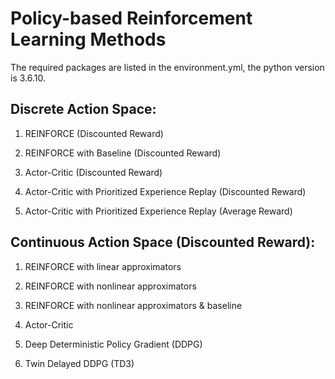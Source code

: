 # Policy-based Reinforcement Learning Methods
The required packages are listed in the environment.yml, the python version is 3.6.10.

## Discrete Action Space:

  1. REINFORCE (Discounted Reward)
  
  2. REINFORCE with Baseline (Discounted Reward)
  
  3. Actor-Critic (Discounted Reward)
  
  4. Actor-Critic with Prioritized Experience Replay (Discounted Reward)
  
  5. Actor-Critic with Prioritized Experience Replay (Average Reward)
  
## Continuous Action Space (Discounted Reward):

  1. REINFORCE with linear approximators
  
  2. REINFORCE with nonlinear approximators
  
  3. REINFORCE with nonlinear approximators & baseline
  
  4. Actor-Critic
  
  5. Deep Deterministic Policy Gradient (DDPG)
  
  6. Twin Delayed DDPG (TD3)

  

 
